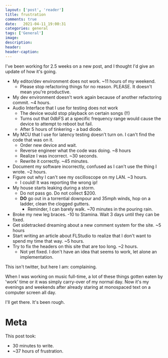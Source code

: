 ```yaml
---
layout: ['post', 'reader']
title: frustration 
comments: true
date:   2021-04-11_19:00:31 
categories: general
tags: ['General']
image:
description:
header:
header-caption:
---
```


I've been working for 2.5 weeks on a new post, and I thought I'd give an update of how it's going.

* My editor/dev environment does not work. ~11 hours of my weekend.
  * Please stop refactoring things for no reason. PLEASE. It doesn't mean you're productive.
* My dev environment doesn't work again because of another refactoring commit. ~4 hours.
* Audio Interface that I use for testing does not work
  * The device would stop playback on certain songs (!!)
  * Turns out that 0dbFS at a specific frequency range would cause the device to attempt to reboot but fail.
  * After 5 hours of tinkering - a bad diode.
* My MCU that I use for latency testing doesn't turn on. I can't find the code that was on it.
  * Order new device and wait.
  * Reverse engineer what the code was doing. ~8 hours
  * Realize I was incorrect. ~30 seconds.
  * Rewrite it correctly. ~45 minutes.
* Document my software incorrectly, confused as I can't use the thing I wrote. ~2 hours.
* Figure out why I can't see my oscilloscope on my LAN. ~3 hours.
  * I could! It was reporting the wrong ip!
* My house starts leaking during a storm.
  * Do not pass go. Do not collect $200.
  * **DO** go out in a torrential downpour and 35mph winds, hop on a ladder, clean the clogged gutters.
    * Reminder, I can barely walk. ~70 minutes in the pouring rain.
* Broke my new leg braces. -10 to Stamina. Wait 3 days until they can be fixed.
* Get sidetracked dreaming about a new comment system for the site. ~5 hours
* Start writing an article about FLStudio to realize that I don't want to spend my time that way. ~5 hours.
* Try to fix the headers on this site that are too long. ~2 hours.
  * Not yet fixed. I don't have an idea that seems to work, let alone an implementation.


This isn't twitter, but here I am: complaining.

When I was working on music full-time, a lot of these things gotten eaten by 'work' time or it was simply carry-over of my normal day. Now it's my evenings and weekends after already staring at monospaced text on a computer screen all day.

I'll get there. It's been rough.

# Meta

This post took:

* 30 minutes to write.
* ~37 hours of frustration.
